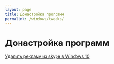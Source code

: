 ```yaml
---
layout: page
title: Донастройка программ
permalink: /windows/tweaks/
---
```


# Донастройка программ

[Удалить рекламу из skype в Windows 10](/windows/basics/skype-do-not-show-advertising/)
